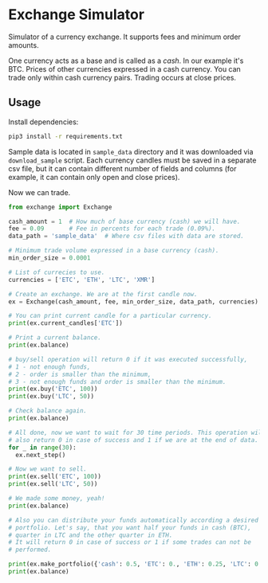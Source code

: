 # Exchange Simulator
Simulator of a currency exchange. It supports fees and minimum order amounts.

One currency acts as a base and is called as a _cash_. In our example it's BTC. Prices of other currencies expressed in a cash currency. You can trade only within cash currency pairs. Trading occurs at close prices.


## Usage

Install dependencies:

```bash
pip3 install -r requirements.txt
```
Sample data is located in `sample_data` directory and it was downloaded via `download_sample` script. Each currency candles must be saved in a separate csv file, but it can contain different number of fields and columns (for example, it can contain only open and close prices).

Now we can trade.

```python
from exchange import Exchange

cash_amount = 1  # How much of base currency (cash) we will have.
fee = 0.09       # Fee in percents for each trade (0.09%).
data_path = 'sample_data'  # Where csv files with data are stored.

# Minimum trade volume expressed in a base currency (cash).
min_order_size = 0.0001

# List of currecies to use.
currencies = ['ETC', 'ETH', 'LTC', 'XMR']

# Create an exchange. We are at the first candle now.
ex = Exchange(cash_amount, fee, min_order_size, data_path, currencies)

# You can print current candle for a particular currency.
print(ex.current_candles['ETC'])

# Print a current balance.
print(ex.balance)

# buy/sell operation will return 0 if it was executed successfully,
# 1 - not enough funds,
# 2 - order is smaller than the minimum,
# 3 - not enough funds and order is smaller than the minimum.
print(ex.buy('ETC', 100))
print(ex.buy('LTC', 50))

# Check balance again.
print(ex.balance)

# All done, now we want to wait for 30 time periods. This operation will
# also return 0 in case of success and 1 if we are at the end of data.
for _ in range(30):
  ex.next_step()

# Now we want to sell.
print(ex.sell('ETC', 100))
print(ex.sell('LTC', 50))

# We made some money, yeah!
print(ex.balance)

# Also you can distribute your funds automatically according a desired
# portfolio. Let's say, that you want half your funds in cash (BTC),
# quarter in LTC and the other quarter in ETH.
# It will return 0 in case of success or 1 if some trades can not be
# performed.

print(ex.make_portfolio({'cash': 0.5, 'ETC': 0., 'ETH': 0.25, 'LTC': 0.25, 'XMR': 0.}))
print(ex.balance)
```
